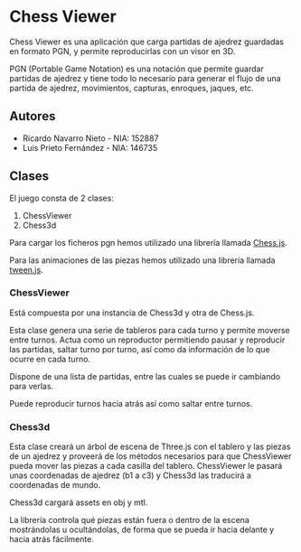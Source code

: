 # Chess Viewer
Chess Viewer es una aplicación que carga partidas de ajedrez guardadas en formato PGN, y permite reproducirlas con un visor en 3D.

PGN (Portable Game Notation) es una notación que permite guardar partidas de ajedrez y tiene todo lo necesario para generar el flujo de una partida de ajedrez, movimientos, capturas, enroques, jaques, etc.

## Autores
- Ricardo Navarro Nieto  - NIA: 152887
- Luis Prieto Fernández - NIA: 146735

## Clases
El juego consta de 2 clases:
1. ChessViewer
2. Chess3d

Para cargar los ficheros pgn hemos utilizado una librería llamada [Chess.js](https://github.com/jhlywa/chess.js).

Para las animaciones de las piezas hemos utilizado una librería llamada [tween.js](https://github.com/tweenjs/tween.js).

### ChessViewer
Está compuesta por una instancia de Chess3d y otra de Chess.js.

Esta clase genera una serie de tableros para cada turno y permite moverse entre turnos. Actua como un reproductor permitiendo pausar y reproducir las partidas, saltar turno por turno, así como da información de lo que ocurre en cada turno.

Dispone de una lista de partidas, entre las cuales se puede ir cambiando para verlas.

Puede reproducir turnos hacia atrás así como saltar entre turnos.

### Chess3d
Esta clase creará un árbol de escena de Three.js con el tablero y las piezas de un ajedrez y proveerá de los métodos necesarios para que ChessViewer pueda mover las piezas a cada casilla del tablero. ChessViewer le pasará unas coordenadas de ajedrez (b1 a c3) y Chess3d las traducirá a coordenadas de mundo.

Chess3d cargará assets en obj y mtl.

La librería controla qué piezas están fuera o dentro de la escena mostrándolas u ocultándolas, de forma que se pueda ir hacia delante y hacia atrás fácilmente. 
